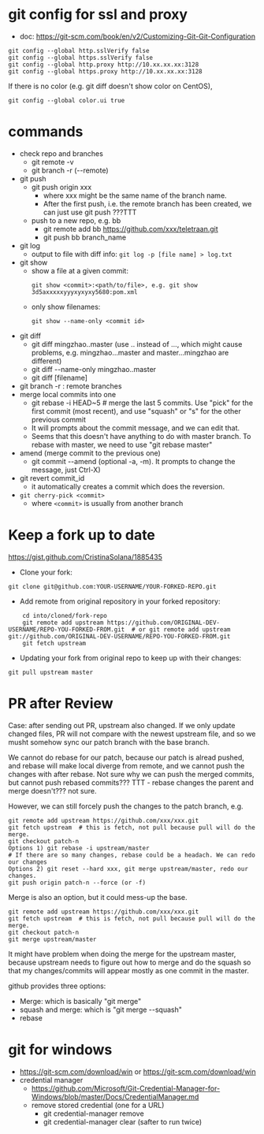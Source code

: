# git config for ssl and proxy
* doc: https://git-scm.com/book/en/v2/Customizing-Git-Git-Configuration
```
git config --global http.sslVerify false
git config --global https.sslVerify false
git config --global http.proxy http://10.xx.xx.xx:3128
git config --global https.proxy http://10.xx.xx.xx:3128
```

If there is no color (e.g. git diff doesn't show color on CentOS),
```
git config --global color.ui true
```

# commands
* check repo and branches
  * git remote -v 
  * git branch -r (--remote)
* git push
  * git push origin xxx
    * where xxx might be the same name of the branch name.
    * After the first push, i.e. the remote branch has been created, we can just use git push ???TTT
  * push to a new repo, e.g. bb
    * git remote add bb https://github.com/xxx/teletraan.git
    * git push bb branch_name
* git log
  * output to file with diff info: ```git log -p [file name] > log.txt```
* git show
  * show a file at a given commit:
    ```
    git show <commit>:<path/to/file>, e.g. git show 3d5axxxxxyyyxyxyxy5680:pom.xml
    ```
  * only show filenames:
    ```
    git show --name-only <commit id>
    ```
* git diff
  * git diff mingzhao..master (use .. instead of ..., which might cause problems, e.g. mingzhao...master and master...mingzhao are different)
  * git diff --name-only mingzhao..master
  * git diff <commit a> <commit b> [filename]
* git branch -r  : remote branches
* merge local commits into one
  * git rebase -i HEAD~5 # merge the last 5 commits. Use "pick" for the first commit (most recent), and use "squash" or "s" for the other previous commit
  * It will prompts about the commit message, and we can edit that.
  * Seems that this doesn't have anything to do with master branch. To rebase with master, we need to use "git rebase master"
* amend (merge commit to the previous one)
  * git commit --amend  (optional -a, -m). It prompts to change the message, just Ctrl-X)
* git revert commit_id
  * it automatically creates a commit which does the reversion.
* ```git cherry-pick <commit>```
  * where ```<commit>``` is usually from another branch 

# Keep a fork up to date
https://gist.github.com/CristinaSolana/1885435
* Clone your fork:
```
git clone git@github.com:YOUR-USERNAME/YOUR-FORKED-REPO.git
```
* Add remote from original repository in your forked repository: 
```
    cd into/cloned/fork-repo
    git remote add upstream https://github.com/ORIGINAL-DEV-USERNAME/REPO-YOU-FORKED-FROM.git  # or git remote add upstream git://github.com/ORIGINAL-DEV-USERNAME/REPO-YOU-FORKED-FROM.git
    git fetch upstream
```    
* Updating your fork from original repo to keep up with their changes:
```
git pull upstream master
```

# PR after Review
Case: after sending out PR, upstream also changed. If we only update changed files, PR will not compare with the newest upstream file, and so we musht somehow sync our patch branch with the base branch. 

We cannot do rebase for our patch, because our patch is alread pushed, and rebase will make local diverge from remote, and we cannot push the changes with after rebase. Not sure why we can push the merged commits, but cannot push rebased commits??? TTT - rebase changes the parent and merge doesn't??? not sure.

However, we can still forcely push the changes to the patch branch, e.g.
```
git remote add upstream https://github.com/xxx/xxx.git
git fetch upstream  # this is fetch, not pull because pull will do the merge.
git checkout patch-n
Options 1) git rebase -i upstream/master  
# If there are so many changes, rebase could be a headach. We can redo our changes
Options 2) git reset --hard xxx, git merge upstream/master, redo our changes.
git push origin patch-n --force (or -f)
```

Merge is also an option, but it could mess-up the base.
```
git remote add upstream https://github.com/xxx/xxx.git
git fetch upstream  # this is fetch, not pull because pull will do the merge.
git checkout patch-n
git merge upstream/master
```

It might have problem when doing the merge for the upstream master, because upstream needs to figure out how to merge and do the squash so that my changes/commits will appear mostly as one commit in the master.

github provides three options:
* Merge: which is basically "git merge"
* squash and merge: which is "git merge --squash"
* rebase

# git for windows
* https://git-scm.com/download/win or https://git-scm.com/download/win
* credential manager
  * https://github.com/Microsoft/Git-Credential-Manager-for-Windows/blob/master/Docs/CredentialManager.md
  * remove stored credential  (one for a URL)
    * git credential-manager remove
    * git credential-manager clear (safter to run twice)
